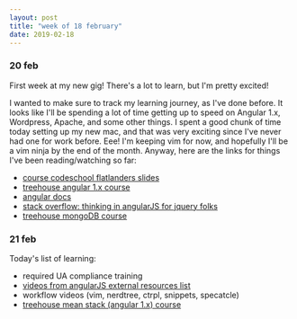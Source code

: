 ```yaml
---
layout: post
title: "week of 18 february"
date: 2019-02-18
---
```


### 20 feb 

First week at my new gig! There's a lot to learn, but I'm pretty excited! 

I wanted to make sure to track my learning journey, as I've done before. It looks like I'll be spending a lot of time getting up to speed on Angular 1.x, Wordpress, Apache, and some other things. I spent a good chunk of time today setting up my new mac, and that was very exciting since I've never had one for work before. Eee! I'm keeping vim for now, and hopefully I'll be a vim ninja by the end of the month. Anyway, here are the links for things I've been reading/watching so far:

- [course codeschool flatlanders slides](https://www.slideshare.net/viniciusmoraescom/level01-05-1)
- [treehouse angular 1.x course](https://teamtreehouse.com/library/angularjs-basics-1x-2)
- [angular docs](https://docs.angularjs.org/guide/introduction)
- [stack overflow: thinking in angularJS for jquery folks](https://stackoverflow.com/questions/14994391/thinking-in-angularjs-if-i-have-a-jquery-background)
- [treehouse mongoDB course](https://teamtreehouse.com/library/getting-started-with-mongodb)

### 21 feb

Today's list of learning:

- required UA compliance training
- [videos from angularJS external resources list](https://docs.angularjs.org/guide/external-resources)
- workflow videos (vim, nerdtree, ctrpl, snippets, specatcle)
- [treehouse mean stack (angular 1.x) course](https://teamtreehouse.com/library/building-a-mean-application)
